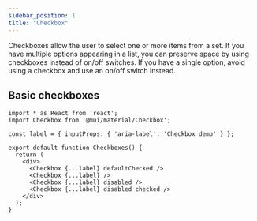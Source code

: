 ```yaml
---
sidebar_position: 1
title: "Checkbox"
---
```


<!-- import Checkboxes from '../../src/components/Checkboxes' -->

Checkboxes allow the user to select one or more items from a set.
If you have multiple options appearing in a list, you can preserve space by using checkboxes instead of on/off switches. If you have a single option, avoid using a checkbox and use an on/off switch instead.

## Basic checkboxes

```
import * as React from 'react';
import Checkbox from '@mui/material/Checkbox';

const label = { inputProps: { 'aria-label': 'Checkbox demo' } };

export default function Checkboxes() {
  return (
    <div>
      <Checkbox {...label} defaultChecked />
      <Checkbox {...label} />
      <Checkbox {...label} disabled />
      <Checkbox {...label} disabled checked />
    </div>
  );
}
```

<!-- <Checkboxes/> -->

